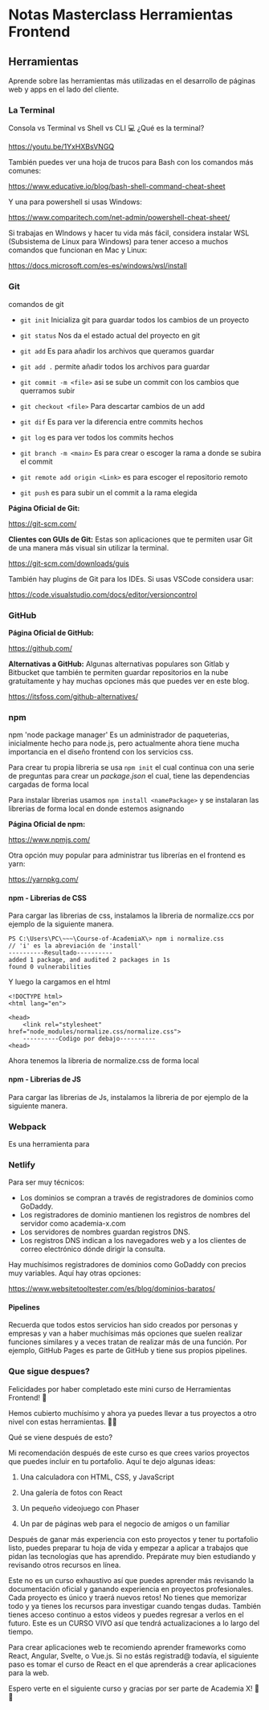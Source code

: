 # Notas Masterclass Herramientas Frontend

## Herramientas

Aprende sobre las herramientas más utilizadas en el desarrollo de páginas web y apps en el lado del cliente.

### La Terminal

Consola vs Terminal vs Shell vs CLI 💻 ¿Qué es la terminal?

https://youtu.be/1YxHXBsVNGQ

También puedes ver una hoja de trucos para Bash con los comandos más comunes:

https://www.educative.io/blog/bash-shell-command-cheat-sheet

Y una para powershell si usas Windows:

https://www.comparitech.com/net-admin/powershell-cheat-sheet/

Si trabajas en WIndows y hacer tu vida más fácil, considera instalar WSL (Subsistema de Linux para Windows) para tener acceso a muchos comandos que funcionan en Mac y Linux:

https://docs.microsoft.com/es-es/windows/wsl/install

### Git

comandos de git

- `git init` Inicializa git para guardar todos los cambios de un proyecto
- `git status` Nos da el estado actual del proyecto en git
- `git add` Es para añadir los archivos que queramos guardar
- `git add .` permite añadir todos los archivos para guardar

- `git commit -m <file>` asi se sube un commit con los cambios que querramos subir
- `git checkout <file>` Para descartar cambios de un add
- `git dif` Es para ver la diferencia entre commits hechos
- `git log` es para ver todos los commits hechos
- `git branch -m <main>` Es para crear o escoger la rama a donde se subira el commit
- `git remote add origin <Link>` es para escoger el repositorio remoto
- `git push` es para subir un el commit a la rama elegida

**Página Oficial de Git:**

https://git-scm.com/

**Clientes con GUIs de Git:** Estas son aplicaciones que te permiten usar Git de una manera más visual sin utilizar la terminal.

https://git-scm.com/downloads/guis

También hay plugins de Git para los IDEs. Si usas VSCode considera usar:

https://code.visualstudio.com/docs/editor/versioncontrol

### GitHub

**Página Oficial de GitHub:**

https://github.com/

**Alternativas a GitHub:** Algunas alternativas populares son Gitlab y Bitbucket que también te permiten guardar repositorios en la nube gratuitamente y hay muchas opciones más que puedes ver en este blog.

https://itsfoss.com/github-alternatives/
 

 ### npm

 npm 'node package manager' Es un administrador de paqueterias, inicialmente hecho para node.js, pero actualmente ahora tiene mucha importancia en el diseño frontend con los servicios css.

 Para crear tu propia libreria se usa ``npm init`` el cual continua con una serie de preguntas para crear un *package.json* el cual, tiene las dependencias cargadas de forma local

Para instalar librerias usamos `npm install <namePackage>` y se instalaran las librerias de forma local en donde estemos asignando

**Página Oficial de npm:**

https://www.npmjs.com/

Otra opción muy popular para administrar tus librerías en el frontend es yarn:

https://yarnpkg.com/

#### npm - Librerias de CSS

Para cargar las librerias de css, instalamos la libreria de normalize.ccs por ejemplo de la siguiente manera.

~~~~
PS C:\Users\PC\~~~\Course-of-AcademiaX\> npm i normalize.css
// 'i' es la abreviación de 'install'
----------Resultado----------
added 1 package, and audited 2 packages in 1s
found 0 vulnerabilities
~~~~

Y luego la cargamos en el html

~~~~
<!DOCTYPE html>
<html lang="en">

<head>
    <link rel="stylesheet" href="node_modules/normalize.css/normalize.css">
    ----------Codigo por debajo----------
<head>
~~~~
Ahora tenemos la libreria de normalize.css de forma local

#### npm - Librerias de JS

Para cargar las librerias de Js, instalamos la libreria de por ejemplo de la siguiente manera.


### Webpack

Es una herramienta para 

### Netlify

Para ser muy técnicos:

- Los dominios se compran a través de registradores de dominios como GoDaddy.
- Los registradores de dominio mantienen los registros de nombres del servidor como academia-x.com
- Los servidores de nombres guardan registros DNS.
- Los registros DNS indican a los navegadores web y a los clientes de correo electrónico dónde dirigir la consulta.

Hay muchísimos registradores de dominios como GoDaddy con precios muy variables. Aquí hay otras opciones:

https://www.websitetooltester.com/es/blog/dominios-baratos/

#### Pipelines

Recuerda que todos estos servicios han sido creados por personas y empresas y van a haber muchísimas más opciones que suelen realizar funciones similares y a veces tratan de realizar más de una función. Por ejemplo, GitHub Pages es parte de GitHub y tiene sus propios pipelines.

### Que sigue despues?


Felicidades por haber completado este mini curso de Herramientas Frontend! 🎉 

Hemos cubierto muchísimo y ahora ya puedes llevar a tus proyectos a otro nivel con estas herramientas. 🙌🏽

Qué se viene después de esto?

Mi recomendación después de este curso es que crees varios proyectos que puedes incluir en tu portafolio. Aquí te dejo algunas ideas:

1. Una calculadora con HTML, CSS, y JavaScript

2. Una galería de fotos con React

3. Un pequeño videojuego con Phaser

4. Un par de páginas web para el negocio de amigos o un familiar

Después de ganar más experiencia con esto proyectos y tener tu portafolio listo, puedes preparar tu hoja de vida y empezar a aplicar a trabajos que pidan las tecnologías que has aprendido. Prepárate muy bien estudiando y revisando otros recursos en línea.

Este no es un curso exhaustivo así que puedes aprender más revisando la documentación oficial y ganando experiencia en proyectos profesionales. Cada proyecto es único y traerá nuevos retos! No tienes que memorizar todo y ya tienes los recursos para investigar cuando tengas dudas. También tienes acceso continuo a estos videos y puedes regresar a verlos en el futuro. Este es un CURSO VIVO así que tendrá actualizaciones a lo largo del tiempo.

Para crear aplicaciones web te recomiendo aprender frameworks como React, Angular, Svelte, o Vue.js. Si no estás registrad@ todavía, el siguiente paso es tomar el curso de React en el que aprenderás a crear aplicaciones para la web.

Espero verte en el siguiente curso y gracias por ser parte de Academia X! 🙂💯